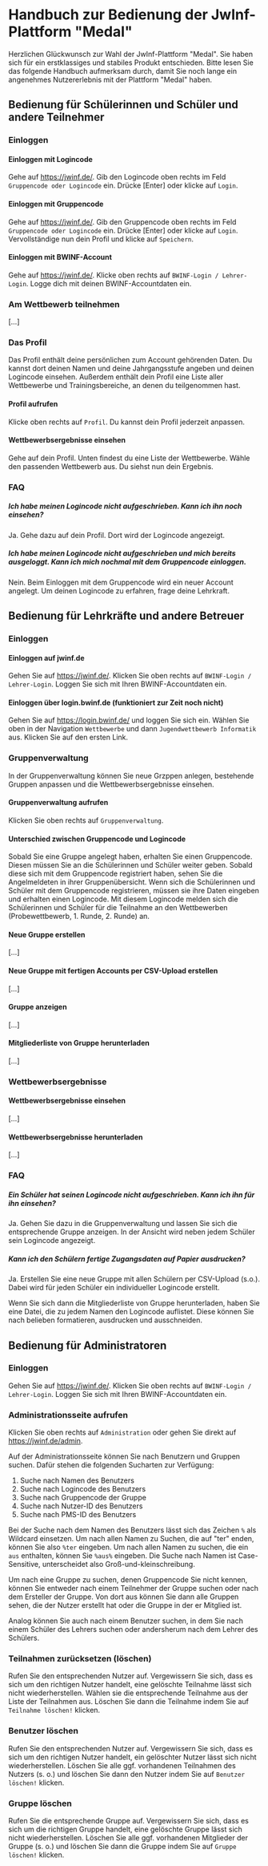 # Handbuch zur Bedienung der JwInf-Plattform "Medal"

Herzlichen Glückwunsch zur Wahl der JwInf-Plattform "Medal". Sie haben sich für
ein erstklassiges und stabiles Produkt entschieden. Bitte lesen Sie das folgende
Handbuch aufmerksam durch, damit Sie noch lange ein angenehmes Nutzererlebnis
mit der Plattform "Medal" haben.

## Bedienung für Schülerinnen und Schüler und andere Teilnehmer

### Einloggen

#### Einloggen mit Logincode

Gehe auf <https://jwinf.de/>. Gib den Logincode oben rechts im Feld `Gruppencode oder Logincode` ein. Drücke [Enter] oder klicke auf `Login`.

#### Einloggen mit Gruppencode

Gehe auf <https://jwinf.de/>. Gib den Gruppencode oben rechts im Feld `Gruppencode oder Logincode` ein. Drücke [Enter] oder klicke auf `Login`. Vervollständige nun dein Profil und klicke auf `Speichern`.

#### Einloggen mit BWINF-Account

Gehe auf <https://jwinf.de/>. Klicke oben rechts auf `BWINF-Login / Lehrer-Login`. Logge dich mit deinen BWINF-Accountdaten ein.

### Am Wettbewerb teilnehmen

[…]

### Das Profil

Das Profil enthält deine persönlichen zum Account gehörenden Daten. Du kannst dort deinen Namen und deine Jahrgangsstufe angeben und deinen Logincode einsehen. Außerdem enthält dein Profil eine Liste aller Wettbewerbe und Trainingsbereiche, an denen du teilgenommen hast.

#### Profil aufrufen

Klicke oben rechts auf `Profil`. Du kannst dein Profil jederzeit anpassen.

#### Wettbewerbsergebnisse einsehen

Gehe auf dein Profil. Unten findest du eine Liste der Wettbewerbe. Wähle den passenden Wettbewerb aus. Du siehst nun dein Ergebnis.

### FAQ

##### Ich habe meinen Logincode nicht aufgeschrieben. Kann ich ihn noch einsehen?

Ja. Gehe dazu auf dein Profil. Dort wird der Logincode angezeigt.

##### Ich habe meinen Logincode nicht aufgeschrieben und mich bereits ausgeloggt. Kann ich mich nochmal mit dem Gruppencode einloggen.

Nein. Beim Einloggen mit dem Gruppencode wird ein neuer Account angelegt. Um deinen Logincode zu erfahren, frage deine Lehrkraft.

## Bedienung für Lehrkräfte und andere Betreuer

### Einloggen

#### Einloggen auf jwinf.de

Gehen Sie auf <https://jwinf.de/>. Klicken Sie oben rechts auf `BWINF-Login / Lehrer-Login`. Loggen Sie sich mit Ihren BWINF-Accountdaten ein.

#### Einloggen über login.bwinf.de (funktioniert zur Zeit noch nicht)

Gehen Sie auf <https://login.bwinf.de/> und loggen Sie sich ein. Wählen Sie oben in der Navigation `Wettbewerbe` und dann `Jugendwettbewerb Informatik` aus. Klicken Sie auf den ersten Link.

### Gruppenverwaltung
In der Gruppenverwaltung können Sie neue Grzppen anlegen, bestehende Gruppen anpassen und die Wettbewerbsergebnisse einsehen.

#### Gruppenverwaltung aufrufen
Klicken Sie oben rechts auf `Gruppenverwaltung`.

#### Unterschied zwischen Gruppencode und Logincode
Sobald Sie eine Gruppe angelegt haben, erhalten Sie einen Gruppencode. Diesen müssen Sie an die Schülerinnen und Schüler weiter geben. Sobald diese sich mit dem Gruppencode registriert haben, sehen Sie die Angelmeldeten in ihrer Gruppenübersicht.
Wenn sich die Schülerinnen und Schüler mit dem Gruppencode registrieren, müssen sie ihre Daten eingeben und erhalten einen Logincode. Mit diesem Logincode melden sich die Schülerinnen und Schüler für die Teilnahme an den Wettbewerben (Probewettbewerb, 1. Runde, 2. Runde) an.

#### Neue Gruppe erstellen

[…]

#### Neue Gruppe mit fertigen Accounts per CSV-Upload erstellen

[…]

#### Gruppe anzeigen

[…]

#### Mitgliederliste von Gruppe herunterladen

[…]

### Wettbewerbsergebnisse

#### Wettbewerbsergebnisse einsehen

[…]

#### Wettbewerbsergebnisse herunterladen

[…]

### FAQ

##### Ein Schüler hat seinen Logincode nicht aufgeschrieben. Kann ich ihn für ihn einsehen?

Ja. Gehen Sie dazu in die Gruppenverwaltung und lassen Sie sich die entsprechende Gruppe anzeigen. In der Ansicht wird neben jedem Schüler sein Logincode angezeigt.

##### Kann ich den Schülern fertige Zugangsdaten auf Papier ausdrucken?

Ja. Erstellen Sie eine neue Gruppe mit allen Schülern per CSV-Upload (s.o.). Dabei wird für jeden Schüler ein individueller Logincode erstellt.

Wenn Sie sich dann die Mitgliederliste von Gruppe herunterladen, haben Sie eine Datei, die zu jedem Namen den Logincode auflistet. Diese können Sie nach belieben formatieren, ausdrucken und ausschneiden.

## Bedienung für Administratoren

### Einloggen

Gehen Sie auf <https://jwinf.de/>. Klicken Sie oben rechts auf `BWINF-Login / Lehrer-Login`. Loggen Sie sich mit Ihren BWINF-Accountdaten ein.

### Administrationsseite aufrufen

Klicken Sie oben rechts auf `Administration` oder gehen Sie direkt auf <https://jwinf.de/admin>.

Auf der Administrationsseite können Sie nach Benutzern und Gruppen suchen. Dafür stehen die folgenden Sucharten zur Verfügung:

1.  Suche nach Namen des Benutzers
2.  Suche nach Logincode des Benutzers
3.  Suche nach Gruppencode der Gruppe
4.  Suche nach Nutzer-ID des Benutzers
5.  Suche nach PMS-ID des Benutzers

Bei der Suche nach dem Namen des Benutzers lässt sich das Zeichen `%` als Wildcard einsetzen. Um nach allen Namen zu Suchen, die auf "ter" enden, können Sie also `%ter` eingeben. Um nach allen Namen zu suchen, die ein `aus` enthalten, können Sie `%aus%` eingeben. Die Suche nach Namen ist Case-Sensitive, unterscheidet also Groß-und-kleinschreibung.

Um nach eine Gruppe zu suchen, denen Gruppencode Sie nicht kennen, können Sie entweder nach einem Teilnehmer der Gruppe suchen oder nach dem Ersteller der Gruppe. Von dort aus können Sie dann alle Gruppen sehen, die der Nutzer erstellt hat oder die Gruppe in der er Mitglied ist.

Analog können Sie auch nach einem Benutzer suchen, in dem Sie nach einem Schüler des Lehrers suchen oder andersherum nach dem Lehrer des Schülers.

### Teilnahmen zurücksetzen (löschen)

Rufen Sie den entsprechenden Nutzer auf. Vergewissern Sie sich, dass es sich um den richtigen Nutzer handelt, eine gelöschte Teilnahme lässt sich nicht wiederherstellen. Wählen sie die entsprechende Teilnahme aus der Liste der Teilnahmen aus. Löschen Sie dann die Teilnahme indem Sie auf `Teilnahme löschen!` klicken.

### Benutzer löschen

Rufen Sie den entsprechenden Nutzer auf. Vergewissern Sie sich, dass es sich um den richtigen Nutzer handelt, ein gelöschter Nutzer lässt sich nicht wiederherstellen. Löschen Sie alle ggf. vorhandenen Teilnahmen des Nutzers (s. o.) und löschen Sie dann den Nutzer indem Sie auf `Benutzer löschen!` klicken.

### Gruppe löschen

Rufen Sie die entsprechende Gruppe auf. Vergewissern Sie sich, dass es sich um die richtigen Gruppe handelt, eine gelöschte Gruppe lässt sich nicht wiederherstellen. Löschen Sie alle ggf. vorhandenen Mitglieder der Gruppe (s. o.) und löschen Sie dann die Gruppe indem Sie auf `Gruppe löschen!` klicken.
